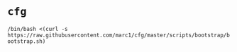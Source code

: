 # `cfg`

`/bin/bash <(curl -s https://raw.githubusercontent.com/marc1/cfg/master/scripts/bootstrap/bootstrap.sh)`


